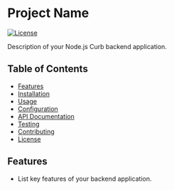 # Project Name

[![License](https://img.shields.io/badge/license-MIT-blue.svg)](LICENSE)

Description of your Node.js Curb backend application.

## Table of Contents

- [Features](#features)
- [Installation](#installation)
- [Usage](#usage)
- [Configuration](#configuration)
- [API Documentation](#api-documentation)
- [Testing](#testing)
- [Contributing](#contributing)
- [License](#license)

## Features

- List key features of your backend application.

